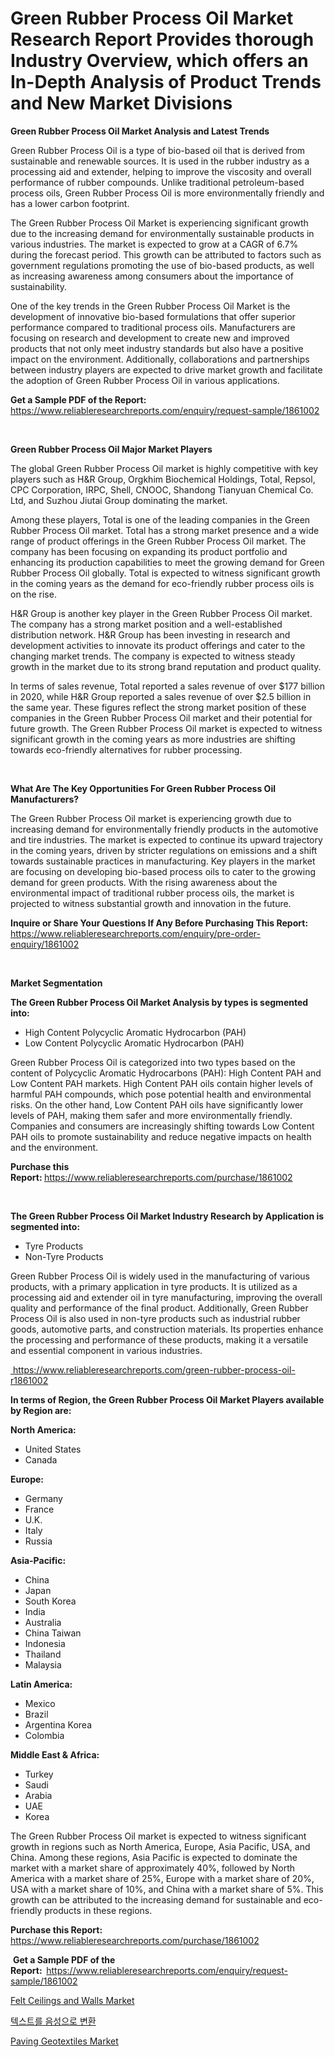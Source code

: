 <p><h1>Green Rubber Process Oil Market Research Report Provides thorough Industry Overview, which offers an In-Depth Analysis of Product Trends and New Market Divisions</h1></p><p><strong>Green Rubber Process Oil Market Analysis and Latest Trends</strong></p>
<p><p>Green Rubber Process Oil is a type of bio-based oil that is derived from sustainable and renewable sources. It is used in the rubber industry as a processing aid and extender, helping to improve the viscosity and overall performance of rubber compounds. Unlike traditional petroleum-based process oils, Green Rubber Process Oil is more environmentally friendly and has a lower carbon footprint.</p><p>The Green Rubber Process Oil Market is experiencing significant growth due to the increasing demand for environmentally sustainable products in various industries. The market is expected to grow at a CAGR of 6.7% during the forecast period. This growth can be attributed to factors such as government regulations promoting the use of bio-based products, as well as increasing awareness among consumers about the importance of sustainability.</p><p>One of the key trends in the Green Rubber Process Oil Market is the development of innovative bio-based formulations that offer superior performance compared to traditional process oils. Manufacturers are focusing on research and development to create new and improved products that not only meet industry standards but also have a positive impact on the environment. Additionally, collaborations and partnerships between industry players are expected to drive market growth and facilitate the adoption of Green Rubber Process Oil in various applications.</p></p>
<p><strong>Get a Sample PDF of the Report:&nbsp;</strong> <a href="https://www.reliableresearchreports.com/enquiry/request-sample/1861002">https://www.reliableresearchreports.com/enquiry/request-sample/1861002</a></p>
<p>&nbsp;</p>
<p><strong>Green Rubber Process Oil Major Market Players</strong></p>
<p><p>The global Green Rubber Process Oil market is highly competitive with key players such as H&R Group, Orgkhim Biochemical Holdings, Total, Repsol, CPC Corporation, IRPC, Shell, CNOOC, Shandong Tianyuan Chemical Co. Ltd, and Suzhou Jiutai Group dominating the market.</p><p>Among these players, Total is one of the leading companies in the Green Rubber Process Oil market. Total has a strong market presence and a wide range of product offerings in the Green Rubber Process Oil market. The company has been focusing on expanding its product portfolio and enhancing its production capabilities to meet the growing demand for Green Rubber Process Oil globally. Total is expected to witness significant growth in the coming years as the demand for eco-friendly rubber process oils is on the rise.</p><p>H&R Group is another key player in the Green Rubber Process Oil market. The company has a strong market position and a well-established distribution network. H&R Group has been investing in research and development activities to innovate its product offerings and cater to the changing market trends. The company is expected to witness steady growth in the market due to its strong brand reputation and product quality.</p><p>In terms of sales revenue, Total reported a sales revenue of over $177 billion in 2020, while H&R Group reported a sales revenue of over $2.5 billion in the same year. These figures reflect the strong market position of these companies in the Green Rubber Process Oil market and their potential for future growth. The Green Rubber Process Oil market is expected to witness significant growth in the coming years as more industries are shifting towards eco-friendly alternatives for rubber processing.</p></p>
<p>&nbsp;</p>
<p><strong>What Are The Key Opportunities For Green Rubber Process Oil Manufacturers?</strong></p>
<p><p>The Green Rubber Process Oil market is experiencing growth due to increasing demand for environmentally friendly products in the automotive and tire industries. The market is expected to continue its upward trajectory in the coming years, driven by stricter regulations on emissions and a shift towards sustainable practices in manufacturing. Key players in the market are focusing on developing bio-based process oils to cater to the growing demand for green products. With the rising awareness about the environmental impact of traditional rubber process oils, the market is projected to witness substantial growth and innovation in the future.</p></p>
<p><strong>Inquire or Share Your Questions If Any Before Purchasing This Report:</strong> <a href="https://www.reliableresearchreports.com/enquiry/pre-order-enquiry/1861002">https://www.reliableresearchreports.com/enquiry/pre-order-enquiry/1861002</a></p>
<p>&nbsp;</p>
<p><strong>Market Segmentation</strong></p>
<p><strong>The Green Rubber Process Oil Market Analysis by types is segmented into:</strong></p>
<p><ul><li>High Content Polycyclic Aromatic Hydrocarbon (PAH)</li><li>Low Content Polycyclic Aromatic Hydrocarbon (PAH)</li></ul></p>
<p><p>Green Rubber Process Oil is categorized into two types based on the content of Polycyclic Aromatic Hydrocarbons (PAH): High Content PAH and Low Content PAH markets. High Content PAH oils contain higher levels of harmful PAH compounds, which pose potential health and environmental risks. On the other hand, Low Content PAH oils have significantly lower levels of PAH, making them safer and more environmentally friendly. Companies and consumers are increasingly shifting towards Low Content PAH oils to promote sustainability and reduce negative impacts on health and the environment.</p></p>
<p><strong>Purchase this Report:&nbsp;</strong><a href="https://www.reliableresearchreports.com/purchase/1861002">https://www.reliableresearchreports.com/purchase/1861002</a></p>
<p>&nbsp;</p>
<p><strong>The Green Rubber Process Oil Market Industry Research by Application is segmented into:</strong></p>
<p><ul><li>Tyre Products</li><li>Non-Tyre Products</li></ul></p>
<p><p>Green Rubber Process Oil is widely used in the manufacturing of various products, with a primary application in tyre products. It is utilized as a processing aid and extender oil in tyre manufacturing, improving the overall quality and performance of the final product. Additionally, Green Rubber Process Oil is also used in non-tyre products such as industrial rubber goods, automotive parts, and construction materials. Its properties enhance the processing and performance of these products, making it a versatile and essential component in various industries.</p></p>
<p><a href="https://www.reliableresearchreports.com/green-rubber-process-oil-r1861002">&nbsp;https://www.reliableresearchreports.com/green-rubber-process-oil-r1861002</a></p>
<p><strong>In terms of Region, the Green Rubber Process Oil Market Players available by Region are:</strong></p>
<p>
    <p> <strong> North America: </strong>
        <ul>
            <li>United States</li>
            <li>Canada</li>
        </ul>
        </p> 
    <p> <strong> Europe: </strong>
        <ul>
            <li>Germany</li>
            <li>France</li>
            <li>U.K.</li>
            <li>Italy</li>
            <li>Russia</li>
        </ul>
        </p> 
    <p> <strong> Asia-Pacific: </strong>
        <ul>
            <li>China</li>
            <li>Japan</li>
            <li>South Korea</li>
            <li>India</li>
            <li>Australia</li>
            <li>China Taiwan</li>
            <li>Indonesia</li>
            <li>Thailand</li>
            <li>Malaysia</li>
        </ul>
        </p> 
    <p> <strong> Latin America: </strong>
        <ul>
            <li>Mexico</li>
            <li>Brazil</li>
            <li>Argentina Korea</li>
            <li>Colombia</li>
        </ul>
        </p> 
    <p> <strong> Middle East & Africa: </strong>
        <ul>
            <li>Turkey</li>
            <li>Saudi</li>
            <li>Arabia</li>
            <li>UAE</li>
            <li>Korea</li>
        </ul>
    </p>
    </p>
<p><p>The Green Rubber Process Oil market is expected to witness significant growth in regions such as North America, Europe, Asia Pacific, USA, and China. Among these regions, Asia Pacific is expected to dominate the market with a market share of approximately 40%, followed by North America with a market share of 25%, Europe with a market share of 20%, USA with a market share of 10%, and China with a market share of 5%. This growth can be attributed to the increasing demand for sustainable and eco-friendly products in these regions.</p></p>
<p><strong>Purchase this Report: </strong><a href="https://www.reliableresearchreports.com/purchase/1861002">https://www.reliableresearchreports.com/purchase/1861002</a></p>
<p>&nbsp;<strong>Get a Sample PDF of the Report:&nbsp;&nbsp;</strong><a href="https://www.reliableresearchreports.com/enquiry/request-sample/1861002">https://www.reliableresearchreports.com/enquiry/request-sample/1861002</a></p>
<p><strong></strong></p>
<p><p><a href="https://github.com/Valeridd446677/Market-Research-Report-List-1/blob/main/felt-ceilings-and-walls-market.md">Felt Ceilings and Walls Market</a></p><p><a href="https://github.com/rcabello548/Market-Research-Report-List-1/blob/main/9542925144617.md">텍스트를 음성으로 변환</a></p><p><a href="https://github.com/IzaiahBartell/Market-Research-Report-List-1/blob/main/paving-geotextiles-market.md">Paving Geotextiles Market</a></p></p>